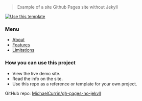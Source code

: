> Example of a site Github Pages site without Jekyll 

[![Use this template](https://img.shields.io/badge/Use_this_template-green?style=for-the-badge)](https://github.com/MichaelCurrin/gh-pages-no-jekyll/generate)


### Menu

- [About](about)
- [Features](features)
- [Limitations](limitations)


### How you can use this project

- View the live demo site.
- Read the info on the site.
- Use this repo as a reference or template for your own project.

GitHub repo: [MichaelCurrin/gh-pages-no-jekyll](https://github.com/MichaelCurrin/gh-pages-no-jekyll)
